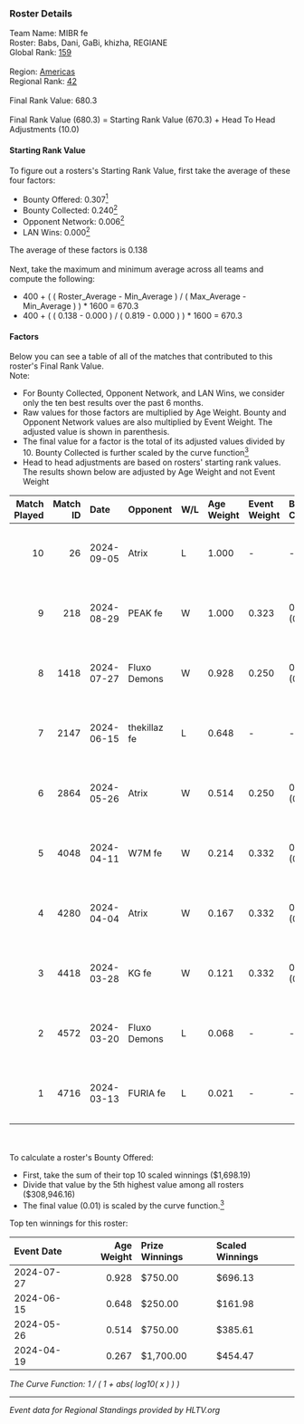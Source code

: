 ### Roster Details<br />
Team Name: MIBR fe<br />
Roster: Babs, Dani, GaBi, khizha, REGIANE<br />
Global Rank: [159](../../standings_global_2024_09_06.md)<br />
<br />
Region: [Americas]( ../../standings_americas_2024_09_06.md)<br />
Regional Rank: [42]( ../../standings_americas_2024_09_06.md)<br />
<br />
Final Rank Value:  680.3<br />
<br />
Final Rank Value (680.3) = Starting Rank Value (670.3) + Head To Head Adjustments (10.0)<br />

#### Starting Rank Value<br />
To figure out a rosters's Starting Rank Value, first take the average of these four factors:<br />
- Bounty Offered: 0.307[<sup>1</sup>](#table2)
- Bounty Collected: 0.240[<sup>2</sup>](#table1)
- Opponent Network: 0.006[<sup>2</sup>](#table1)
- LAN Wins: 0.000[<sup>2</sup>](#table1)

The average of these factors is 0.138<br />
<br />
Next, take the maximum and minimum average across all teams and compute the following:<br />
- 400 + ( ( Roster_Average - Min_Average ) / ( Max_Average - Min_Average ) ) * 1600 = 670.3
- 400 + ( ( 0.138 - 0.000 ) / ( 0.819 - 0.000 ) ) * 1600 = 670.3


#### Factors<br />
Below you can see a table of all of the matches that contributed to this roster's Final Rank Value.<br />
Note:<br />

- For Bounty Collected, Opponent Network, and LAN Wins, we consider only the ten best results over the past 6 months.
- Raw values for those factors are multiplied by Age Weight. Bounty and Opponent Network values are also multiplied by Event Weight. The adjusted value is shown in parenthesis.
- The final value for a factor is the total of its adjusted values divided by 10. Bounty Collected is further scaled by the curve function[<sup>3</sup>](#curveFunction)
- Head to head adjustments are based on rosters' starting rank values. The results shown below are adjusted by Age Weight and not Event Weight
<span id="table1"></span><br />


| Match Played | Match ID | Date       | Opponent     | W/L | Age Weight | Event Weight | Bounty Collected | Opponent Network | LAN Wins  | H2H Adj. | Roster                             |
| -: | -: | :- | :- | :- | :- | :- | :- | :- | :- | -: | :- |
|           10 |       26 | 2024-09-05 | Atrix        | L   | 1.000      | -            | -                | -                | -         |   -17.64 | Babs, Dani, GaBi, khizha, REGIANE  |
|            9 |      218 | 2024-08-29 | PEAK fe      | W   | 1.000      | 0.323        | 0.001 (0.000)    | 0.000 (0.000)    | 0 (0.000) |     8.26 | Babs, Dani, GaBi, khizha, REGIANE  |
|            8 |     1418 | 2024-07-27 | Fluxo Demons | W   | 0.928      | 0.250        | 0.027 (0.006)    | 0.178 (0.041)    | 0 (0.000) |    18.56 | Babs, Dani, ferzy, khizha, REGIANE |
|            7 |     2147 | 2024-06-15 | thekillaz fe | L   | 0.648      | -            | -                | -                | -         |   -11.56 | Babs, Dani, ferzy, khizha, REGIANE |
|            6 |     2864 | 2024-05-26 | Atrix        | W   | 0.514      | 0.250        | 0.002 (0.000)    | 0.101 (0.013)    | 0 (0.000) |     7.21 | Babs, Dani, ferzy, khizha, REGIANE |
|            5 |     4048 | 2024-04-11 | W7M fe       | W   | 0.214      | 0.332        | 0.001 (0.000)    | 0.013 (0.001)    | 0 (0.000) |     2.73 | Babs, Dani, ferzy, khizha, REGIANE |
|            4 |     4280 | 2024-04-04 | Atrix        | W   | 0.167      | 0.332        | 0.002 (0.000)    | 0.101 (0.006)    | 0 (0.000) |     2.38 | Babs, Dani, ferzy, khizha, REGIANE |
|            3 |     4418 | 2024-03-28 | KG fe        | W   | 0.121      | 0.332        | 0.001 (0.000)    | 0.000 (0.000)    | 0 (0.000) |     1.15 | Babs, Dani, ferzy, khizha, REGIANE |
|            2 |     4572 | 2024-03-20 | Fluxo Demons | L   | 0.068      | -            | -                | -                | -         |    -0.76 | Babs, Dani, ferzy, khizha, REGIANE |
|            1 |     4716 | 2024-03-13 | FURIA fe     | L   | 0.021      | -            | -                | -                | -         |    -0.37 | Babs, Dani, ferzy, khizha, REGIANE |

<br />
<span id="table2"></span><br />
To calculate a roster's Bounty Offered:<br />

- First, take the sum of their top 10 scaled winnings ($1,698.19)
- Divide that value by the 5th highest value among all rosters ($308,946.16)
- The final value (0.01) is scaled by the curve function.[<sup>3</sup>](#curveFunction)

Top ten winnings for this roster:<br />

| Event Date | Age Weight | Prize Winnings | Scaled Winnings |
| :- | -: | :- | :- |
| 2024-07-27 |      0.928 | $750.00        | $696.13         |
| 2024-06-15 |      0.648 | $250.00        | $161.98         |
| 2024-05-26 |      0.514 | $750.00        | $385.61         |
| 2024-04-19 |      0.267 | $1,700.00      | $454.47         |


<span id="curveFunction"></span>_The Curve Function: 1 / ( 1 + abs( log10( x ) ) )_<br />

---
_Event data for Regional Standings provided by HLTV.org_<br />
